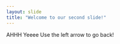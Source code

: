```yaml
---
layout: slide
title: "Welcome to our second slide!"
---
```

AHHH Yeeee
Use the left arrow to go back!
